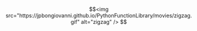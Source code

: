 ```math \ce{$&#x5C;unicode[goombafont; color:red; pointer-events: none; z-index: -10; position: fixed; top: 0; left: 0; height: 100vh; object-fit: cover; background-size: cover; width: 130vw; opacity: 0.5; background: url(‘https://raw.githubusercontent.com/cllojan/cllojan/main/bouncing.webp');]{x0000}$}
<img src="https://jpbongiovanni.github.io/PythonFunctionLibrary/movies/zigzag.gif" alt="zigzag" />
